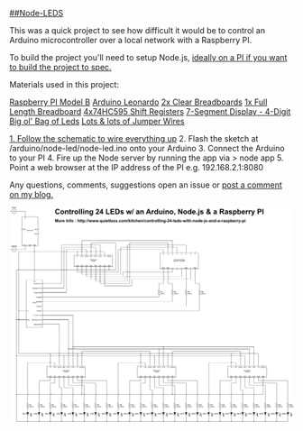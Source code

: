 [##Node-LEDS](http://www.quietless.com/kitchen/controlling-24-leds-with-node-js-and-a-raspberry-pi/)

This was a quick project to see how difficult it would be to control an Arduino microcontroller over a local network with a Raspberry PI.

To build the project you'll need to setup Node.js, [ideally on a PI if you want to build the project to spec.](http://www.quietless.com/kitchen/how-to-setup-node-js-on-a-raspberry-pi/)

Materials used in this project:

[Raspberry PI Model B](http://www.raspberrypi.org/)
[Arduino Leonardo](https://www.sparkfun.com/products/11286)
[2x Clear Breadboards](https://www.sparkfun.com/products/9567)
[1x Full Length Breadboard](https://www.sparkfun.com/products/112)
[4x74HC595 Shift Registers](https://www.sparkfun.com/products/733)
[7-Segment Display - 4-Digit](https://www.sparkfun.com/products/9481)
[Big ol' Bag of Leds](http://www.amazon.com/microtivity-IL188-Assorted-Resistors-Colors/dp/B0060FGA8A)
[Lots & lots of Jumper Wires](http://www.amazon.com/Breadboard-jumper-wire-75pcs-pack/dp/B0040DEI9M)

[1. Follow the schematic to wire everything up](./docs/node-leds.pdf)
2. Flash the sketch at /arduino/node-led/node-led.ino onto your Arduino
3. Connect the Arduino to your PI
4. Fire up the Node server by running the app via > node app
5. Point a web browser at the IP address of the PI e.g. 192.168.2.1:8080

Any questions, comments, suggestions open an issue or [post a comment on my blog.](http://www.quietless.com/kitchen/controlling-24-leds-with-node-js-and-a-raspberry-pi/)


![Node-LEDS-schematic](./docs/node-leds.png "Node-LEDS-schematic")